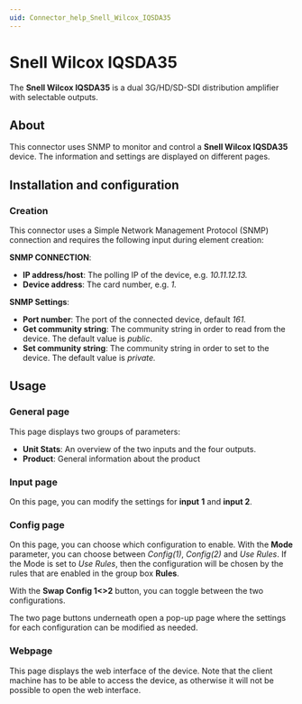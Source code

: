 ```yaml
---
uid: Connector_help_Snell_Wilcox_IQSDA35
---
```


# Snell Wilcox IQSDA35

The **Snell Wilcox IQSDA35** is a dual 3G/HD/SD-SDI distribution amplifier with selectable outputs.

## About

This connector uses SNMP to monitor and control a **Snell Wilcox IQSDA35** device. The information and settings are displayed on different pages.

## Installation and configuration

### Creation

This connector uses a Simple Network Management Protocol (SNMP) connection and requires the following input during element creation:

**SNMP CONNECTION**:

- **IP address/host**: The polling IP of the device, e.g. *10.11.12.13.*
- **Device address**: The card number, e.g. *1.*

**SNMP Settings**:

- **Port number**: The port of the connected device, default *161.*
- **Get community string**: The community string in order to read from the device. The default value is *public*.
- **Set community string**: The community string in order to set to the device. The default value is *private.*

## Usage

### General page

This page displays two groups of parameters:

- **Unit Stats**: An overview of the two inputs and the four outputs.
- **Product**: General information about the product

### Input page

On this page, you can modify the settings for **input** **1** and **input 2**.

### Config page

On this page, you can choose which configuration to enable. With the **Mode** parameter, you can choose between *Config(1)*, *Config(2)* and *Use Rules*. If the Mode is set to *Use Rules*, then the configuration will be chosen by the rules that are enabled in the group box **Rules**.

With the **Swap Config 1\<\>2** button, you can toggle between the two configurations.

The two page buttons underneath open a pop-up page where the settings for each configuration can be modified as needed.

### Webpage

This page displays the web interface of the device. Note that the client machine has to be able to access the device, as otherwise it will not be possible to open the web interface.
